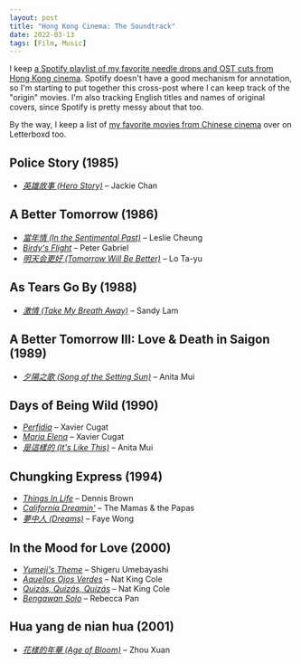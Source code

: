 ```yaml
---
layout: post
title: "Hong Kong Cinema: The Soundtrack"
date: 2022-03-13
tags: [Film, Music]
---
```


I keep [a Spotify playlist of my favorite needle drops and OST cuts from Hong
Kong
cinema](https://open.spotify.com/playlist/0PYLm4qgl0GdWBMwCUX86p?si=359f9472489f4105).
Spotify doesn't have a good mechanism for annotation, so I'm starting to put
together this cross-post where I can keep track of the "origin" movies. I'm
also tracking English titles and names of original covers, since Spotify is
pretty messy about that too.

By the way, I keep a list of [my favorite movies from Chinese
cinema](https://letterboxd.com/benjcunningham/list/chinese-cinema/) over on
Letterboxd too.

## Police Story (1985)

- [_英雄故事 (Hero
  Story)_](https://open.spotify.com/track/4ApxIZNf5Gq6avVFHIMC2r?si=981a591d7da64604)
  – Jackie Chan

## A Better Tomorrow (1986)

- [_當年情 (In the Sentimental
  Past)_](https://open.spotify.com/track/4FPg984neDrmZI9gdtO2MX?si=c8d963e2983c4242)
  – Leslie Cheung
- [_Birdy's
  Flight_](https://open.spotify.com/track/3bJQAAKgDr6KhYSFl1o1Fd?si=e5c1fc36b2374908)
  – Peter Gabriel
- [_明天会更好 (Tomorrow Will Be
  Better)_](https://open.spotify.com/track/5bcbAT32LJS87hklgOxUqM?si=a2cf2c1e441b407b)
  – Lo Ta-yu

## As Tears Go By (1988)

- [_激情 (Take My Breath
  Away)_](https://open.spotify.com/track/30wpSSY9L6chr2BIcDfkBT?si=9c41beebd3c14c15)
  – Sandy Lam

## A Better Tomorrow III: Love & Death in Saigon (1989)

- [_夕陽之歌 (Song of the Setting
  Sun)_](https://open.spotify.com/track/5tVzG4tw3M9VLkcQ0fOtgF?si=ee1638bdce6b4868)
  – Anita Mui

## Days of Being Wild (1990)

- [_Perfidia_](https://open.spotify.com/track/5Xl2WouppBdIMNZonCTR6X?si=c8695150b59f454e)
  – Xavier Cugat
- [_Maria
  Elena_](https://open.spotify.com/track/0mXXQUfJnv3EFtgvygtuRg?si=07a66f680b894b8d)
  – Xavier Cugat
- [_是這樣的 (It's Like
  This)_](https://open.spotify.com/track/02dXYaxNyzbljVCUS9pEnb?si=ebd2d6e442d34f20)
  – Anita Mui

## Chungking Express (1994)

- [_Things In
  Life_](https://open.spotify.com/track/5h1Y5ZU60rke2qJbQYGgBN?si=2e965cf2965a467d)
  – Dennis Brown
- [_California
  Dreamin'_](https://open.spotify.com/track/63rva3TBizr6x1Yp5uwKfD?si=034dafb73297413c)
  – The Mamas & the Papas
- [_夢中人
  (Dreams)_](https://open.spotify.com/track/1SGPQAdXXDbcRX8kGoBiN3?si=d84c02fcc7ed4dde)
  – Faye Wong

## In the Mood for Love (2000)

- [_Yumeji's
  Theme_](https://open.spotify.com/track/52qy0uvq5dZYpKkedpuVhF?si=d657b0b3ce9e4bc5)
  – Shigeru Umebayashi
- [_Aquellos Ojos
  Verdes_](https://open.spotify.com/track/53ZFAIzN7htdrrCaMymN9S?si=952b79b927cc475a)
  – Nat King Cole
- [_Quizás, Quizás,
  Quizás_](https://open.spotify.com/track/44iB3DCUbBVvfv66UDofCz?si=0a65292efe7b43c3)
  – Nat King Cole
- [_Bengawan
  Solo_](https://open.spotify.com/track/6IP4liw7yNjzV9ulz0SoQr?si=6a14b78ba01141b5)
  – Rebecca Pan

## Hua yang de nian hua (2001)

- [_花樣的年華 (Age of
  Bloom)_](https://open.spotify.com/track/0XcriSFUf5aRPaBL0HbiPF?si=2291452b44464f96)
  – Zhou Xuan
